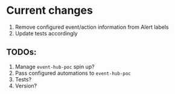 # Current changes
1. Remove configured event/action information from Alert labels 
2. Update tests accordingly

## TODOs:
1. Manage `event-hub-poc` spin up?
2. Pass configured automations to `event-hub-poc`
3. Tests?
4. Version?
